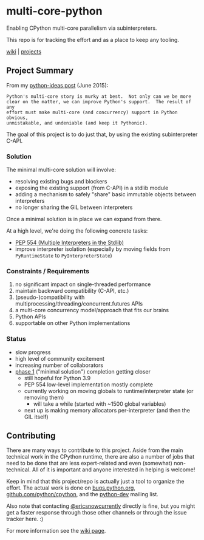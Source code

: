 # multi-core-python
Enabling CPython multi-core parallelism via subinterpreters.

This repo is for tracking the effort and as a place to keep any tooling.

[wiki](https://github.com/ericsnowcurrently/multi-core-python/wiki) | [projects](https://github.com/ericsnowcurrently/multi-core-python/projects)

## Project Summary

From my [python-ideas post](https://mail.python.org/pipermail/python-ideas/2015-June/034177.html) (June 2015):

    Python's multi-core story is murky at best.  Not only can we be more
    clear on the matter, we can improve Python's support.  The result of any
    effort must make multi-core (and concurrency) support in Python obvious,
    unmistakable, and undeniable (and keep it Pythonic).

The goal of this project is to do just that, by using the existing subinterpreter C-API.

### Solution

The minimal multi-core solution will involve:

* resolving existing bugs and blockers
* exposing the existing support (from C-API) in a stdlib module
* adding a mechanism to safely "share" basic immutable objects between interpreters
* no longer sharing the GIL between interpreters

Once a minimal solution is in place we can expand from there.

At a high level, we're doing the following concrete tasks:

* [PEP 554 (Multiple Interpreters in the Stdlib)](https://www.python.org/dev/peps/pep-0554/)
* improve interpreter isolation (especially by moving fields from `PyRuntimeState` to `PyInterpreterState`)

### Constraints / Requirements

1. no significant impact on single-threaded performance
1. maintain backward compatibility (C-API, etc.)
1. (pseudo-)compatibility with multiprocessing/threading/concurrent.futures APIs
1. a multi-core concurrency model/approach that fits our brains
1. Python APIs
1. supportable on other Python implementations

### Status

* slow progress
* high level of community excitement
* increasing number of collaborators
* [phase 1](https://github.com/ericsnowcurrently/multi-core-python/projects/4) ("minimal solution") completion getting closer
   * still hopeful for Python 3.9
   * PEP 554 low-level implementation mostly complete
   * currently working on moving globals to runtime/interpreter state (or removing them)
      * will take a while (started with ~1500 global variables)
   * next up is making memory allocators per-interpreter (and then the GIL itself)

## Contributing

There are many ways to contribute to this project.  Aside from the main technical work in the CPython runtime, there are also a number of jobs that need to be done that are less expert-related and even (somewhat) non-technical.  All of it is important and anyone interested in helping is welcome!

Keep in mind that this project/repo is actually just a tool to organize the effort.  The actual work is done on [bugs.python.org](https://bugs.python.org/), [github.com/python/cpython](https://github.com/python/cpython/), and the [python-dev](https://mail.python.org/archives/list/python-dev@python.org/) mailing list.

Also note that contacting [@ericsnowcurrently](https://github.com/ericsnowcurrently) directly is fine, but you might get a faster response through those other channels or through the issue tracker here. :)

For more information see the [wiki page](https://github.com/ericsnowcurrently/multi-core-python/wiki/9-%22How-Can-I-Help%3F%22).
